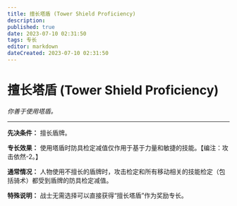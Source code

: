 ```yaml
---
title: 擅长塔盾 (Tower Shield Proficiency)
description: 
published: true
date: 2023-07-10 02:31:50
tags: 专长
editor: markdown
dateCreated: 2023-07-10 02:31:50
---
```


# 擅长塔盾 (Tower Shield Proficiency)

_你善于使用塔盾。_

* * *

**先决条件：** 擅长盾牌。

**专长效果：** 使用塔盾时防具检定减值仅作用于基于力量和敏捷的技能。【编注：攻击依然-2。】

**通常情况：** 人物使用不擅长的盾牌时，攻击检定和所有移动相关的技能检定（包括骑术）都受到盾牌的防具检定减值。

**特殊说明：** 战士无需选择可以直接获得“擅长塔盾”作为奖励专长。

